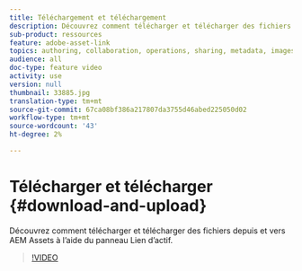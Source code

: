 ```yaml
---
title: Téléchargement et téléchargement
description: Découvrez comment télécharger et télécharger des fichiers depuis et vers AEM Assets à l’aide du panneau Lien d’actif.
sub-product: ressources
feature: adobe-asset-link
topics: authoring, collaboration, operations, sharing, metadata, images, operations
audience: all
doc-type: feature video
activity: use
version: null
thumbnail: 33885.jpg
translation-type: tm+mt
source-git-commit: 67ca08bf386a217807da3755d46abed225050d02
workflow-type: tm+mt
source-wordcount: '43'
ht-degree: 2%

---
```



# Télécharger et télécharger {#download-and-upload}

Découvrez comment télécharger et télécharger des fichiers depuis et vers AEM Assets à l’aide du panneau Lien d’actif.

>[!VIDEO](https://video.tv.adobe.com/v/33885/?quality=12)
